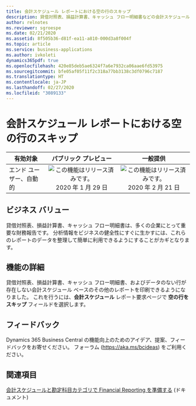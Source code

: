 ```yaml
---
title: 会計スケジュール レポートにおける空の行のスキップ
description: 貸借対照表、損益計算書、キャッシュ フロー明細書などの会計スケジュール ベースのレポートを、金額のない行を除外して印刷します。
author: relnotes
ms.reviewer: sgroespe
ms.date: 02/21/2020
ms.assetid: 8f505b36-d81f-ea11-a810-000d3a8f004f
ms.topic: article
ms.service: business-applications
ms.author: ivkoleti
dynamics365pdf: true
ms.openlocfilehash: 420e85deb5ae6324f7a6e7932ca06aae6fd53975
ms.sourcegitcommit: bfe05af05f11f2c318a77bb3138c3df0796c7187
ms.translationtype: HT
ms.contentlocale: ja-JP
ms.lasthandoff: 02/27/2020
ms.locfileid: "3089133"
---
```

# <a name="skip-empty-lines-in-the-account-schedule-report"></a>会計スケジュール レポートにおける空の行のスキップ


| 有効対象    |  パブリック プレビュー | 一般提供 | 
| ---------- | :----------: |:----------: |
|エンド ユーザー、自動的|![この機能はリリース済みです。](/dynamics365-release-plan/media/green-checkmark.png "この機能はリリース済みです。") 2020 年 1 月 29 日| ![この機能はリリース済みです。](/dynamics365-release-plan/media/green-checkmark.png "この機能はリリース済みです。") 2020 年 2 月 21 日|


## <a name="business-value"></a>ビジネス バリュー
<!-- bv start -->
貸借対照表、損益計算書、キャッシュ フロー明細書は、多くの企業にとって重要な財務報告です。 分析情報をビジネスの健全性にすぐに生かすには、これらのレポートのデータを整理して簡単に利用できるようにすることがカギとなります。
<!-- bv end -->



## <a name="feature-details"></a>機能の詳細
<!--feature detail start -->
貸借対照表、損益計算書、キャッシュ フロー明細書、およびデータのない行が存在しない会計スケジュール ベースのその他のレポートを印刷できるようになりました。 これを行うには、**会計スケジュール** レポート要求ページで **空の行をスキップ** フィールドを選択します。
<!--feature detail end -->






## <a name="tell-us-what-you-think"></a>フィードバック
Dynamics 365 Business Central の機能向上のためのアイデア、提案、フィードバックをお寄せください。 フォーラム (https://aka.ms/bcideas) をご利用ください。




## <a name="see-also"></a>関連項目

[会計スケジュールと勘定科目カテゴリで Financial Reporting を準備する](https://docs.microsoft.com/dynamics365/business-central/bi-how-work-account-schedule) (ドキュメント)
